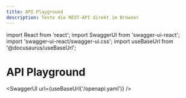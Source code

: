 ```yaml
---
title: API Playground
description: Teste die REST-API direkt im Browser
---
```


import React from 'react';
import SwaggerUI from 'swagger-ui-react';
import 'swagger-ui-react/swagger-ui.css';
import useBaseUrl from '@docusaurus/useBaseUrl';

# API Playground

<SwaggerUI url={useBaseUrl('/openapi.yaml')} />
